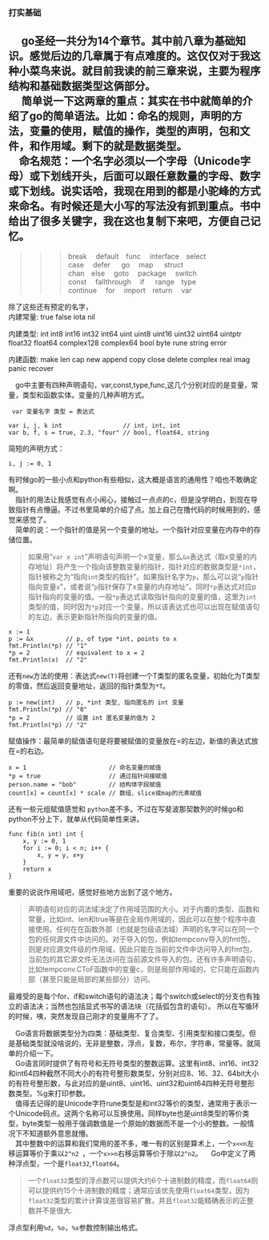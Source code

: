 ### 打实基础

&ensp;&ensp; go圣经一共分为14个章节。其中前八章为基础知识。感觉后边的几章属于有点难度的。这仅仅对于我这种小菜鸟来说。就目前我读的前三章来说，主要为程序结构和基础数据类型这俩部分。</br>
&ensp;&ensp; 简单说一下这两章的重点：其实在书中就简单的介绍了go的简单语法。比如：命名的规则，声明的方法，变量的使用，赋值的操作，类型的声明，包和文件，和作用域。剩下的就是数据类型。</br>
&ensp;&ensp;命名规范：一个名字必须以一个字母（Unicode字母）或下划线开头，后面可以跟任意数量的字母、数字或下划线。说实话哈，我现在用到的都是小驼峰的方式来命名。有时候还是大小写的写法没有抓到重点。书中给出了很多关键字，我在这也复制下来吧，方便自己记忆。</br>
---
>>>break &ensp;&ensp;default&ensp;&ensp;func &ensp;&ensp;interface&ensp;&ensp;select</br>
case &ensp;&ensp;defer &ensp;&ensp; go&ensp;&ensp; map &ensp;&ensp; struct&ensp;&ensp;</br>
chan&ensp;&ensp;else&ensp;&ensp; goto&ensp;&ensp; package&ensp;&ensp; switch&ensp;&ensp;</br>
const&ensp;&ensp; fallthrough&ensp;&ensp; if &ensp;&ensp; range&ensp;&ensp;type&ensp;&ensp;</br>
continue&ensp;&ensp; for&ensp;&ensp;  import&ensp;&ensp;return &ensp;&ensp;var</br>

除了这些还有预定的名字，    </br>内建常量: true false iota nil

内建类型: int int8 int16 int32 int64
          uint uint8 uint16 uint32 uint64 uintptr
          float32 float64 complex128 complex64
          bool byte rune string error

内建函数: make len cap new append copy close delete
          complex real imag
          panic recover

&ensp;&ensp;go中主要有四种声明语句，var,const,type,func,这几个分别对应的是变量，常量，类型和函数实体。变量的几种声明方式。
   
```
 var 变量名字 类型 = 表达式
```

```
var i, j, k int                 // int, int, int
var b, f, s = true, 2.3, "four" // bool, float64, string
```
简短的声明方式：</br>

```
i, j := 0, 1
```
有时候go的一些小点和python有些相似，这大概是语言的通用性？咱也不敢确定啊。 </br>
&ensp;&ensp;指针的用法让我感觉有点小闹心，接触过一点点的c，但是没学明白，到现在导致指针有点懵逼。不过书里简单的介绍了点。加上自己在撸代码的时候用到的，感觉来感觉了。  </br>
&ensp;&ensp;简单的说：一个指针的值是另一个变量的地址。一个指针对应变量在内存中的存储位置。
>如果用“`var x int`”声明语句声明一个x变量，那么`&x`表达式（取x变量的内存地址）将产生一个指向该整数变量的指针，指针对应的数据类型是`*int`，指针被称之为“指向`int`类型的指针”。如果指针名字为`p`，那么可以说“`p`指针指向变量`x`”，或者说“`p`指针保存了x变量的内存地址”。同时`*p`表达式对应p指针指向的变量的值。一般`*p`表达式读取指针指向的变量的值，这里为`int`类型的值，同时因为`*p`对应一个变量，所以该表达式也可以出现在赋值语句的左边，表示更新指针所指向的变量的值。

```
x := 1
p := &x         // p, of type *int, points to x
fmt.Println(*p) // "1"
*p = 2          // equivalent to x = 2
fmt.Println(x)  // "2"
```
还有`new`方法的使用：表达式`new(T)`将创建一个T类型的匿名变量，初始化为T类型的零值，然后返回变量地址，返回的指针类型为`*T`。

```
p := new(int)   // p, *int 类型, 指向匿名的 int 变量
fmt.Println(*p) // "0"
*p = 2          // 设置 int 匿名变量的值为 2
fmt.Println(*p) // "2"
```
赋值操作：最简单的赋值语句是将要被赋值的变量放在=的左边，新值的表达式放在=的右边。

```
x = 1                       // 命名变量的赋值
*p = true                   // 通过指针间接赋值
person.name = "bob"         // 结构体字段赋值
count[x] = count[x] * scale // 数组、slice或map的元素赋值
```
还有一些元组赋值感觉和 `python`差不多。不过在写斐波那契数列的时候go和python不分上下，就单从代码简单性来讲。

```
func fib(n int) int {
    x, y := 0, 1
    for i := 0; i < n; i++ {
        x, y = y, x+y
    }
    return x
}
```
重要的说说作用域吧，感觉好些地方出到了这个地方。
>声明语句对应的词法域决定了作用域范围的大小。对于内置的类型、函数和常量，比如int、len和true等是在全局作用域的，因此可以在整个程序中直接使用。任何在在函数外部（也就是包级语法域）声明的名字可以在同一个包的任何源文件中访问的。对于导入的包，例如tempconv导入的fmt包，则是对应源文件级的作用域，因此只能在当前的文件中访问导入的fmt包，当前包的其它源文件无法访问在当前源文件导入的包。还有许多声明语句，比如tempconv.CToF函数中的变量c，则是局部作用域的，它只能在函数内部（甚至只能是局部的某些部分）访问。 </br>

最难受的是每个for、if和switch语句的语法决；每个switch或select的分支也有独立的语法决；当然也包括显式书写的语法块（花括弧包含的语句）。
所以在写循环的时候，咦，突然发现自己刚才的变量用不了了。

&ensp;&ensp;Go语言将数据类型分为四类：基础类型、复合类型、引用类型和接口类型。但是基础类型就没啥说的，无非是整数，浮点，复数，布尔，字符串，常量等。就简单的介绍一下。</br>
&ensp;&ensp;Go语言同时提供了有符号和无符号类型的整数运算。这里有int8、int16、int32和int64四种截然不同大小的有符号整形数类型，分别对应8、16、32、64bit大小的有符号整形数，与此对应的是uint8、uint16、uint32和uint64四种无符号整形数类型。%g来打印参数。</br>
&ensp;&ensp;值得去记得的是Unicode字符rune类型是和int32等价的类型，通常用于表示一个Unicode码点。这两个名称可以互换使用。同样byte也是uint8类型的等价类型，byte类型一般用于强调数值是一个原始的数据而不是一个小的整数。一般情况下不知道额外意思就懵。</br>
&ensp;&ensp;其中整数中的运算和我们常用的差不多，唯一有的区别是算术上，一个`x<<n`左移运算等价于乘以`2^n2 `，一个`x>>n`右移运算等价于除以`2^n2`。
&ensp;&ensp;Go中定义了两种浮点型，一个是`float32`,`float64`。
>一个`float32`类型的浮点数可以提供大约6个十进制数的精度，而`float64`则可以提供约15个十进制数的精度；通常应该优先使用`float64`类型，因为`float32`类型的累计计算误差很容易扩散，并且`float32`能精确表示的正整数并不是很大.

浮点型利用`%d`，`%o`，`%x`参数控制输出格式。







